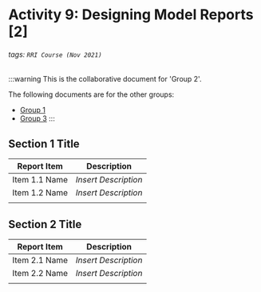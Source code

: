 # Activity 9: Designing Model Reports [2]
###### tags: `RRI Course (Nov 2021)`

:::warning
This is the collaborative document for 'Group 2'. 

The following documents are for the other groups:

- [Group 1](https://hackmd.io/@cburr/rJgK5O6LY)
- [Group 3](https://hackmd.io/@cburr/SyUNtO6LY)
:::

## Section 1 Title

| Report Item | Description |
| ----------- | ----------- |
| Item 1.1 Name | *Insert Description* |
| Item 1.2 Name | *Insert Description* |
|           |                    |

## Section 2 Title

| Report Item | Description |
| ----------- | ----------- |
| Item 2.1 Name | *Insert Description* |
| Item 2.2 Name | *Insert Description* |
|           |                    |
